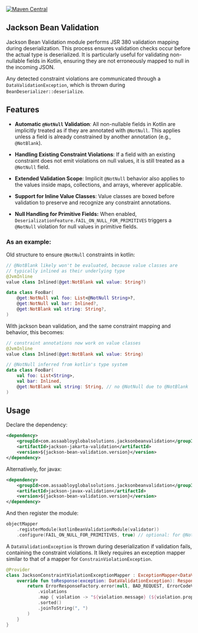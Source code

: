 [![Maven Central](https://maven-badges.herokuapp.com/maven-central/com.assaabloyglobalsolutions.jacksonbeanvalidation/jackson-bean-validation/badge.png)](https://maven-badges.herokuapp.com/maven-central/com.assaabloyglobalsolutions.jacksonbeanvalidation/jackson-bean-validation/badge.png)

## Jackson Bean Validation

Jackson Bean Validation module performs JSR 380 validation mapping during deserialization.
This process ensures validation checks occur before the actual type is deserialized. It is
particularly useful for validating non-nullable fields in Kotlin, ensuring they are not
erroneously mapped to null in the incoming JSON.

Any detected constraint violations are communicated through a `DataValidationException`,
which is thrown during `BeanDeserializer::deserialize`.


## Features
- **Automatic `@NotNull` Validation**: All non-nullable fields in Kotlin are implicitly treated
  as if they are annotated with `@NotNull`. This applies unless a field is already
  constrained by another annotation (e.g., `@NotBlank`).

- **Handling Existing Constraint Violations**: If a field with an existing constraint does not emit
  violations on null values, it is still treated as a `@NotNull` field.

- **Extended Validation Scope**: Implicit `@NotNull` behavior also applies to the values inside maps,
  collections, and arrays, wherever applicable.

- **Support for Inline Value Classes**: Value classes are boxed before validation
  to preserve and recognize any constraint annotations.

- **Null Handling for Primitive Fields:** When enabled, `DeserializationFeature.FAIL_ON_NULL_FOR_PRIMITIVES`
  triggers a `@NotNull` violation for null values in primitive fields. 

### As an example:

Old structure to ensure `@NotNull` constraints in kotlin:

```kotlin
// @NotBlank likely won't be evaluated, because value classes are 
// typically inlined as their underlying type
@JvmInline
value class Inlined(@get:NotBlank val value: String?)

data class FooBar(
    @get:NotNull val foo: List<@NotNull String>?,
    @get:NotNull val bar: Inlined?,
    @get:NotBlank val string: String?,
)
```

With jackson bean validation, and the same constraint mapping and behavior, this becomes:

```kotlin
// constraint annotations now work on value classes
@JvmInline
value class Inlined(@get:NotBlank val value: String)

// @NotNull inferred from kotlin's type system
data class FooBar(
    val foo: List<String>,
    val bar: Inlined,
    @get:NotBlank val string: String, // no @NotNull due to @NotBlank
)
```

## Usage

Declare the dependency:

```xml
<dependency>
    <groupId>com.assaabloyglobalsolutions.jacksonbeanvalidation</groupId>
    <artifactId>jackson-jakarta-validation</artifactId>
    <version>${jackson-bean-validation.version}</version>
</dependency>
```

Alternatively, for javax:

```xml
<dependency>
    <groupId>com.assaabloyglobalsolutions.jacksonbeanvalidation</groupId>
    <artifactId>jackson-javax-validation</artifactId>
    <version>${jackson-bean-validation.version}</version>
</dependency>
```

And then register the module:

```kotlin
objectMapper
    .registerModule(kotlinBeanValidationModule(validator))
    .configure(FAIL_ON_NULL_FOR_PRIMITIVES, true) // optional: for @NotNull on primitive fields
```

A `DataValidationException` is thrown during deserialization if validation fails, containing the constraint
violations. It likely requires an exception mapper similar to that of a mapper for `ConstrainViolationException`.

```kotlin
@Provider
class JacksonConstraintViolationExceptionMapper : ExceptionMapper<DataValidationException> {
    override fun toResponse(exception: DataValidationException): Response {
        return ErrorResponseFactory.error(null, BAD_REQUEST, ErrorCodeV2.CONSTRAINT_VIOLATION, exception
            .violations
            .map { violation -> "${violation.message} (${violation.propertyPath})" }
            .sorted()
            .joinToString(", ")
        )
    }
}
```
